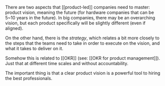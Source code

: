 There are two aspects that [[product-led]] companies need to master: product vision, meaning the future (for hardware companies that can be 5~10 years in the future). In big companies, there may be an overarching vision, but each product specifically will be slightly different (even if aligned). 

On the other hand, there is the *strategy*, which relates a bit more closely to the steps that the teams need to take in order to execute on the vision, and what it takes to deliver on it. 

Somehow this is related to [[OKR]] (see: [[OKR for product management]]). Just that at different time scales and without accountability. 

The important thing is that a clear product vision is a powerful tool to hiring the best professionals. 